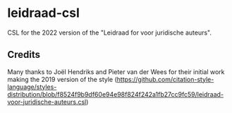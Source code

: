 # leidraad-csl
CSL for the 2022 version of the "Leidraad for voor juridische auteurs".


## Credits
Many thanks to Joël Hendriks and Pieter van der Wees for their initial work making the 2019 version of the style (https://github.com/citation-style-language/styles-distribution/blob/f8524f9b9df60e94e98f824f242a1fb27cc9fc59/leidraad-voor-juridische-auteurs.csl)
